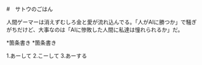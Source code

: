 #　サトウのごはん

人間ゲーマーは消えずむしろ金と愛が流れ込んでる。「人がAIに勝つか」で騒ぎがちだけど、大事なのは「AIに惨敗した人間に私達は憧れられるか」だ。

*箇条書き
*箇条書き

1.あーして
2.こーして
3.あーする